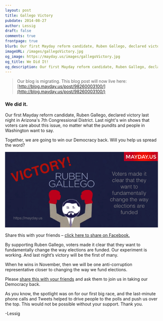 ```yaml
---
layout: post
title: Gallego Victory
pubdate: 2014-08-27
author: Lessig
draft: false
comments: true
frontpage: true
blurb: Our first Mayday reform candidate, Ruben Gallego, declared victory last night in Arizona's 7th Congressional District.
imageURL: /images/gallegoVictory.jpg
og_image: https://mayday.us/images/gallegoVictory.jpg
og_title: We Did It!
og_description: Our first Mayday reform candidate, Ruben Gallego, declared victory last night in Arizona's 7th Congressional District.
---
```


> Our blog is migrating.  This blog post will now live here: [http://blog.mayday.us/post/98260003100/](http://blog.mayday.us/post/98260003100/)


### We did it.

Our first Mayday reform candidate, Ruben Gallego, declared victory last night in Arizona's 7th Congressional District. Last night's win shows that voters care about this issue, no matter what the pundits and people in Washington want to say.

Together, we are going to win our Democracy back. Will you help us spread the word?

![Gallego Victory Image](/images/gallegoVictory.jpg)

Share this with your friends – [click here to share on Facebook.](http://www.facebook.com/sharer.php?u=https://mayday.us/2014/08/27/gallego-victory/)

By supporting Ruben Gallego, voters made it clear that they want to fundamentally change the way elections are funded. Our experiment is working. And last night’s victory will be the first of many.

When he wins in November, then we will be one anti-corruption representative closer to changing the way we fund elections.

Please [share this with your friends](http://www.facebook.com/sharer.php?u=https://mayday.us/2014/08/27/gallego-victory/) and ask them to join us in taking our Democracy back.

As you know, the spotlight was on for our first big race, and the last-minute phone calls and Tweets helped to drive people to the polls and push us over the top. This would not be possible without your support. Thank you.

-Lessig

